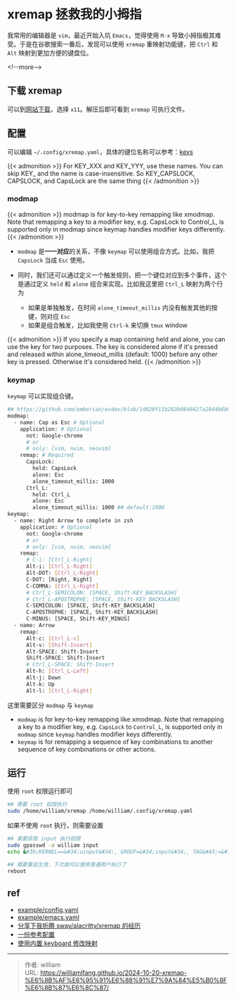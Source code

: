 # xremap 拯救我的小拇指


我常用的编辑器是 `vim`，最近开始入坑 `Emacs`，觉得使用 `M-x` 导致小拇指极其难受。于是在谷歌搜索一番后，发现可以使用 `xremap` 重映射功能键，把 `Ctrl` 和 `Alt` 映射到更加方便的键盘位。

&lt;!--more--&gt;

## 下载 xremap

可以到[网站下载](https://github.com/xremap/xremap/releases)，选择 `x11`。解压后即可看到 `xremap` 可执行文件。

## 配置

可以编辑 `~/.config/xremap.yaml`，具体的键位名称可以参考：[keys](https://github.com/emberian/evdev/blob/1d020f11b283b0648427a2844b6b980f1a268221/src/scancodes.rs#L72)

{{&lt; admonition &gt;}}
For KEY_XXX and KEY_YYY, use these names. You can skip KEY_ and the name is case-insensitive. So KEY_CAPSLOCK, CAPSLOCK, and CapsLock are the same thing
{{&lt; /admonition &gt;}}

### modmap

{{&lt; admonition &gt;}}
modmap is for key-to-key remapping like xmodmap. Note that remapping a key to a modifier key, e.g. CapsLock to Control_L, is supported only in modmap since keymap handles modifier keys differently.
{{&lt; /admonition &gt;}}

- `modmap` 是**一一对应**的关系，不像 `keymap` 可以使用组合方式。比如，我把 `CapsLock` 当成 `Esc` 使用。
- 同时，我们还可以通过定义一个触发规则，把一个键位对应到多个事件，这个是通过定义 `held` 和 `alone` 组合来实现。比如我这里把 `Ctrl_L` 映射为两个行为

    - 如果是单独触发，在时间 `alone_timeout_millis` 内没有触发其他的按键，则对应 `Esc`
    - 如果是组合触发，比如我使用 `Ctrl-k` 来切换 `tmux` window

{{&lt; admonition &gt;}}
If you specify a map containing held and alone, you can use the key for two purposes. The key is considered alone if it&#39;s pressed and released within alone_timeout_millis (default: 1000) before any other key is pressed. Otherwise it&#39;s considered held.
{{&lt; /admonition &gt;}}

### keymap

`keymap` 可以实现组合键。

```bash
## https://github.com/emberian/evdev/blob/1d020f11b283b0648427a2844b6b980f1a268221/src/scancodes.rs#L26-L572
modmap:
  - name: Cap as Esc # Optional
    application: # Optional
      not: Google-chrome
      # or
      # only: [vim, nvim, neovim]
    remap: # Required
      CapsLock:
        held: CapsLock
        alone: Esc
        alone_timeout_millis: 1000
      Ctrl_L:
        held: Ctrl_L
        alone: Esc
        alone_timeout_millis: 1000 ## default:1000
keymap:
  - name: Right Arrow to complete in zsh
    application: # Optional
      not: Google-chrome
      # or
      # only: [vim, nvim, neovim]
    remap:
      # C-i: [Ctrl_L-Right]
      Alt-i: [Ctrl_L-Right]
      Alt-DOT: [Ctrl_L-Right]
      C-DOT: [Right, Right]
      C-COMMA: [Ctrl_L-Right]
      # Ctrl_L-SEMICOLON: [SPACE, Shift-KEY_BACKSLASH]
      # Ctrl_L-APOSTROPHE: [SPACE, Shift-KEY_BACKSLASH]
      C-SEMICOLON: [SPACE, Shift-KEY_BACKSLASH]
      C-APOSTROPHE: [SPACE, Shift-KEY_BACKSLASH]
      C-MINUS: [SPACE, Shift-KEY_MINUS]
  - name: Arrow
    remap:
      Alt-c: [Ctrl_L-c]
      Alt-v: [Shift-Insert]
      Alt-SPACE: Shift-Insert
      Shift-SPACE: Shift-Insert
      # Ctrl_L-SPACE: Shift-Insert
      Alt-h: [Ctrl_L-Left]
      Alt-j: Down
      Alt-k: Up
      Alt-l: [Ctrl_L-Right]
```

这里需要区分 `modmap` 与 `keymap`

- `modmap` is for key-to-key remapping like xmodmap. Note that remapping a key to a modifier key, e.g. `CapsLock`  to `Control_L`, is supported only in `modmap` since `keymap` handles modifier keys differently.
- `keymap` is for remapping a sequence of key combinations to another sequence of key combinations or other actions.

## 运行

使用 `root` 权限运行即可

```bash
## 需要 root 权限执行
sudo /home/william/xremap /home/william/.config/xremap.yaml
```

如果不使用 `root` 执行，则需要设置

```bash
## 需要获取 input 执行权限
sudo gpasswd -a william input
echo &#39;KERNEL==&#34;uinput&#34;, GROUP=&#34;input&#34;, TAG&#43;=&#34;uaccess&#34;&#39; | sudo tee /etc/udev/rules.d/input.rules

## 需要重启生效，下次就可以使用普通用户执行了
reboot
```

## ref

- [example/config.yaml](https://github.com/xremap/xremap/blob/master/example/config.yml)
- [example/emacs.yaml](https://github.com/xremap/xremap/blob/master/example/emacs.yml)
- [分享下我折腾 sway/alacritty/xremap 的经历](https://emacs-china.org/t/sway-alacritty-xremap/24781)
- [一份参考配置](https://github.com/jixiuf/dotfiles/blob/main/linux/etc/xremap.yaml)
- [使用内置 keyboard 修改映射](https://askubuntu.com/questions/485454/how-to-remap-keys-on-a-user-level-both-with-and-without-x)


---

> 作者: william  
> URL: https://williamlfang.github.io/2024-10-20-xremap-%E6%8B%AF%E6%95%91%E6%88%91%E7%9A%84%E5%B0%8F%E6%8B%87%E6%8C%87/  

